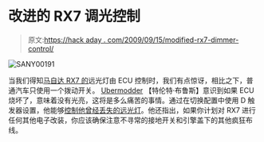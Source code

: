 # 改进的 RX7 调光控制

> 原文:[https://hack aday . com/2009/09/15/modified-rx7-dimmer-control/](https://hackaday.com/2009/09/15/modified-rx7-dimmer-control/)

![SANY00191](../Images/93ac16ce1b318fac104b4c257f656943.png "SANY00191")

当我们得知[马自达 RX7 的](http://en.wikipedia.org/wiki/Mazda_RX-7)远光灯由 ECU 控制时，我们有点惊讶，相比之下，普通汽车只使用一个拨动开关。 [Ubermodder](http://ubermodder.com/) 【特伦特·布鲁斯】意识到如果 ECU 烧坏了，意味着没有光亮，这将是多么痛苦的事情。通过在切换配置中使用 D 触发器设置，他能够[控制他曾经丢失的远光灯](http://ubermodder.com/rx7-headlight-circuit-fix/)。他还指出，如果你计划对 RX7 进行任何其他电子改装，你应该确保注意不寻常的接地开关和引擎盖下的其他疯狂布线。